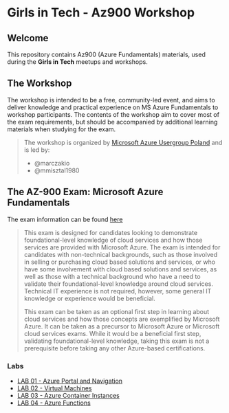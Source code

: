 # Girls in Tech - Az900 Workshop

## Welcome
This repository contains Az900 (Azure Fundamentals) materials, used during the **Girls in Tech** meetups and workshops.

## The Workshop

The workshop is intended to be a free, community-led event, and aims to deliver knowledge and practical experience on MS Azure Fundamentals to workshop participants. The contents of the workshop aim to cover most of the exam requirements, but should be accompanied by additional learning materials when studying for the exam.

> The workshop is organized by [Microsoft Azure Usergroup Poland](https://www.facebook.com/groups/azureugpl/) and is led by:
> - @marczakio
> - @mmisztal1980

## The AZ-900 Exam: Microsoft Azure Fundamentals

The exam information can be found [here](https://docs.microsoft.com/en-us/learn/certifications/exams/az-900)

>This exam is designed for candidates looking to demonstrate foundational-level knowledge of cloud services and how those services are provided with Microsoft Azure. The exam is intended for candidates with non-technical backgrounds, such as those involved in selling or purchasing cloud based solutions and services, or who have some involvement with cloud based solutions and services, as well as those with a technical background who have a need to validate their foundational-level knowledge around cloud services. Technical IT experience is not required, however, some general IT knowledge or experience would be beneficial.
>
> This exam can be taken as an optional first step in learning about cloud services and how those concepts are exemplified by Microsoft Azure. It can be taken as a precursor to Microsoft Azure or Microsoft cloud services exams. While it would be a beneficial first step, validating foundational-level knowledge, taking this exam is not a prerequisite before taking any other Azure-based certifications.

### Labs

* [LAB 01 - Azure Portal and Navigation](/Lab01%20-%20Azure%20Portal%20Navigation) 
* [LAB 02 - Virtual Machines](/Lab02%20-%20Virtual%20Machines)
* [LAB 03 - Azure Container Instances](/Lab03%20-%20Azure%20Container%20Instances)
* [LAB 04 - Azure Functions](/Lab04%20-%20Azure%20Functions)
